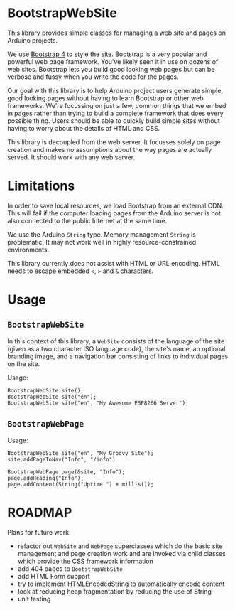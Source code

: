 # BootstrapWebSite

This library provides simple classes for managing a web site and pages on Arduino projects.

We use [Bootstrap 4](https://getbootstrap.com/) to style the site. Bootstrap is a very popular and powerful web page framework. You've likely seen it in use on dozens of web sites. Bootstrap lets you build good looking web pages but can be verbose and fussy when you write the code for the pages.

Our goal with this library is to help Arduino project users generate simple, good looking pages without having to learn Bootstrap or other web frameworks. We're focussing on just a few, common things that we embed in pages rather than trying to build a complete framework that does every possible thing. Users should be able to quickly build simple sites without having to worry about the details of HTML and CSS.

This library is decoupled from the web server. It focusses solely on page creation and makes no assumptions about the way pages are actually served. It should work with any web server.

# Limitations

In order to save local resources, we load Bootstrap from an external CDN. This will fail if the computer loading pages from the Arduino server is not also connected to the public Internet at the same time.

We use the Arduino `String` type. Memory management `String` is problematic. It may not work well in highly resource-constrained environments.

This library currently does not assist with HTML or URL encoding. HTML needs to escape embedded `<`, `>` and `&` characters. 


# Usage

## `BootstrapWebSite`

In this context of this library, a `WebSite` consists of the language of the site (given as a two character ISO language code), the site's name, an optional branding image, and a navigation bar consisting of links to individual pages on the site.

Usage:

```
BootstrapWebSite site();
BootstrapWebSite site("en");
BootstrapWebSite site("en", "My Awesome ESP8266 Server");
```

## `BootstrapWebPage`

Usage:

```
BootstrapWebSite site("en", "My Groovy Site");
site.addPageToNav("Info", "/info") 

BootstrapWebPage page(&site, "Info");
page.addHeading("Info");
page.addContent(String("Uptime ") + millis());

```

# ROADMAP

Plans for future work:
- refactor out `WebSite` and `WebPage` superclasses which do the basic
  site management and page creation work and are invoked via child
  classes which provide the CSS framework information
- add 404 pages to `BootstrapWebSite`
- add HTML Form support
- try to implement HTMLEncodedString to automatically encode content
- look at reducing heap fragmentation by reducing the use of String
- unit testing
